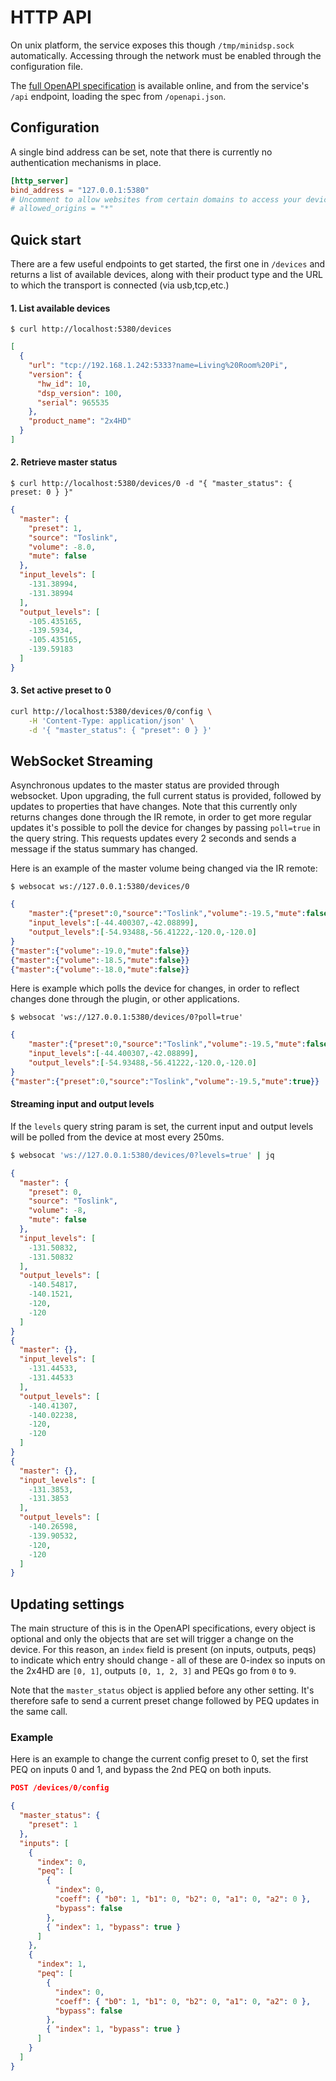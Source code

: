 # HTTP API
On unix platform, the service exposes this though `/tmp/minidsp.sock` automatically. Accessing through the network must be enabled through the configuration file.

The [full OpenAPI specification](/api.html) is available online, and from the service's `/api` endpoint, loading the spec from `/openapi.json`.

## Configuration
A single bind address can be set, note that there is currently no authentication mechanisms in place.

```toml
[http_server]
bind_address = "127.0.0.1:5380"
# Uncomment to allow websites from certain domains to access your devices
# allowed_origins = "*"
```


## Quick start
There are a few useful endpoints to get started, the first one in `/devices` and returns a list of available devices, along with their product type and the URL to which the transport is connected (via usb,tcp,etc.)

#### 1. List available devices
```
$ curl http://localhost:5380/devices
```

```json
[
  {
    "url": "tcp://192.168.1.242:5333?name=Living%20Room%20Pi",
    "version": {
      "hw_id": 10,
      "dsp_version": 100,
      "serial": 965535
    },
    "product_name": "2x4HD"
  }
]
```

#### 2. Retrieve master status
```
$ curl http://localhost:5380/devices/0 -d "{ "master_status": { preset: 0 } }"
```

```json
{
  "master": {
    "preset": 1,
    "source": "Toslink",
    "volume": -8.0,
    "mute": false
  },
  "input_levels": [
    -131.38994,
    -131.38994
  ],
  "output_levels": [
    -105.435165,
    -139.5934,
    -105.435165,
    -139.59183
  ]
}
```

#### 3. Set active preset to 0
```bash
curl http://localhost:5380/devices/0/config \
    -H 'Content-Type: application/json' \
    -d '{ "master_status": { "preset": 0 } }'
```


## WebSocket Streaming
Asynchronous updates to the master status are provided through websocket. Upon upgrading, the full current status is provided, followed by updates to properties that have changes. Note that this currently only returns changes done through the IR remote, in order to get more regular updates it's possible to poll the device for changes by passing `poll=true` in the query string. This requests updates every 2 seconds and sends a message if the status summary has changed. 

Here is an example of the master volume being changed via the IR remote:

```
$ websocat ws://127.0.0.1:5380/devices/0
```
```json
{
    "master":{"preset":0,"source":"Toslink","volume":-19.5,"mute":false},
    "input_levels":[-44.400307,-42.08899],
    "output_levels":[-54.93488,-56.41222,-120.0,-120.0]
}
{"master":{"volume":-19.0,"mute":false}}
{"master":{"volume":-18.5,"mute":false}}
{"master":{"volume":-18.0,"mute":false}}
```

Here is example which polls the device for changes, in order to reflect changes done through the plugin, or other applications.
```
$ websocat 'ws://127.0.0.1:5380/devices/0?poll=true'
```
```json
{
    "master":{"preset":0,"source":"Toslink","volume":-19.5,"mute":false},
    "input_levels":[-44.400307,-42.08899],
    "output_levels":[-54.93488,-56.41222,-120.0,-120.0]
}
{"master":{"preset":0,"source":"Toslink","volume":-19.5,"mute":true}}
```

#### Streaming input and output levels
If the `levels` query string param is set, the current input and output levels will be polled from the device at most every 250ms. 
```bash
$ websocat 'ws://127.0.0.1:5380/devices/0?levels=true' | jq
```

```json
{
  "master": {
    "preset": 0,
    "source": "Toslink",
    "volume": -8,
    "mute": false
  },
  "input_levels": [
    -131.50832,
    -131.50832
  ],
  "output_levels": [
    -140.54817,
    -140.1521,
    -120,
    -120
  ]
}
{
  "master": {},
  "input_levels": [
    -131.44533,
    -131.44533
  ],
  "output_levels": [
    -140.41307,
    -140.02238,
    -120,
    -120
  ]
}
{
  "master": {},
  "input_levels": [
    -131.3853,
    -131.3853
  ],
  "output_levels": [
    -140.26598,
    -139.90532,
    -120,
    -120
  ]
}
```


## Updating settings
The main structure of this is in the OpenAPI specifications, every object is optional and only the objects that are set will trigger a change on the device. For this reason, an `index` field is present (on inputs, outputs, peqs) to indicate which entry should change - all of these are 0-index so inputs on the 2x4HD are `[0, 1]`, outputs `[0, 1, 2, 3]` and PEQs go from `0` to `9`.

Note that the `master_status` object is applied before any other setting. It's therefore safe to send a current preset change followed by PEQ updates in the same call.

### Example
Here is an example to change the current config preset to 0, set the first PEQ on inputs 0 and 1, and bypass the 2nd PEQ on both inputs.


```json
POST /devices/0/config

{
  "master_status": {
    "preset": 1
  },
  "inputs": [
    {
      "index": 0,
      "peq": [
        {
          "index": 0,
          "coeff": { "b0": 1, "b1": 0, "b2": 0, "a1": 0, "a2": 0 },
          "bypass": false
        },
        { "index": 1, "bypass": true }
      ]
    },
    {
      "index": 1,
      "peq": [
        {
          "index": 0,
          "coeff": { "b0": 1, "b1": 0, "b2": 0, "a1": 0, "a2": 0 },
          "bypass": false
        },
        { "index": 1, "bypass": true }
      ]
    }
  ]
}
```
